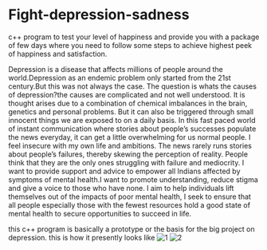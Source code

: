 # Fight-depression-sadness
c++ program to test your level of happiness and provide you with a package of few days where you need to follow some steps to achieve highest peek of happiness and satisfaction.



Depression is a disease that affects millions of people around the world.Depression as an endemic problem only started from the 21st century.But this was not always the case.
The question is whats the causes of depression?the causes are complicated and not well understood. It is thought arises due to a combination of chemical imbalances in the brain, genetics and personal problems. But it can also be triggered through small innocent things we are exposed to on a daily basis.
In this fast paced world of instant communication where stories about people’s successes populate the news everyday, it can get a little overwhelming for us normal people. I feel insecure with my own life and ambitions. The news rarely runs stories about people’s failures, thereby skewing the perception of reality. People think that they are the only ones struggling with failure and mediocrity.
I want to provide support and advice to empower all Indians affected by symptoms of mental health.I want to promote understanding, reduce stigma and give a voice to those who have none. I aim to help individuals lift themselves out of the impacts of poor mental health, I seek to ensure that all people especially those with the fewest resources hold a good state of mental health to secure opportunities to succeed in life.


this c++ program is basically a prototype or the basis for the big project on depression.
this is how it presently looks like
![1](https://user-images.githubusercontent.com/54480699/66275448-4288fd80-e8a6-11e9-9555-7eb0063cbff2.PNG)
![2](https://user-images.githubusercontent.com/54480699/66275449-43219400-e8a6-11e9-90c2-9662b774afd2.PNG)

